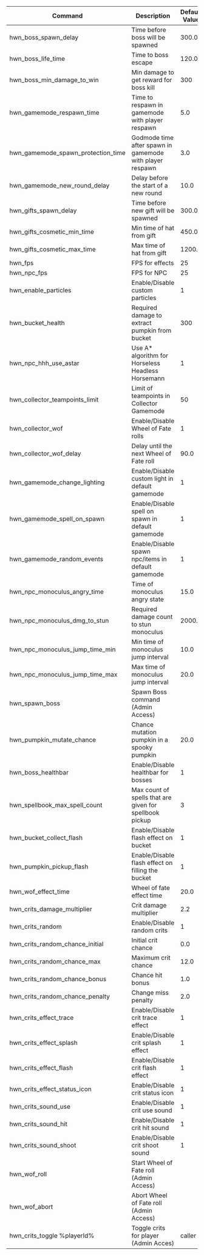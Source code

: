 | Command                            | Description                                              | Default Value |
|------------------------------------|----------------------------------------------------------|---------------|
| hwn_boss_spawn_delay               | Time before boss will be spawned                         | 300.0         |
| hwn_boss_life_time                 | Time to boss escape                                      | 120.0         |
| hwn_boss_min_damage_to_win         | Min damage to get reward for boss kill                   | 300           |
| hwn_gamemode_respawn_time          | Time to respawn in gamemode with player respawn          | 5.0           |
| hwn_gamemode_spawn_protection_time | Godmode time after spawn in gamemode with player respawn | 3.0           |
| hwn_gamemode_new_round_delay       | Delay before the start of a new round                    | 10.0          |
| hwn_gifts_spawn_delay              | Time before new gift will be spawned                     | 300.0         |
| hwn_gifts_cosmetic_min_time        | Min time of hat from gift                                | 450.0         |
| hwn_gifts_cosmetic_max_time        | Max time of hat from gift                                | 1200.0        |
| hwn_fps                            | FPS for effects                                          | 25            |
| hwn_npc_fps                        | FPS for NPC                                              | 25            |
| hwn_enable_particles               | Enable/Disable custom particles                          | 1             |
| hwn_bucket_health                  | Required damage to extract pumpkin from bucket           | 300           |
| hwn_npc_hhh_use_astar              | Use A* algorithm for Horseless Headless Horsemann        | 1             |
| hwn_collector_teampoints_limit     | Limit of teampoints in Collector Gamemode                | 50            |
| hwn_collector_wof                  | Enable/Disable Wheel of Fate rolls                       | 1             |
| hwn_collector_wof_delay            | Delay until the next Wheel of Fate roll                  | 90.0         |
| hwn_gamemode_change_lighting       | Enable/Disable custom light in default gamemode          | 1             |
| hwn_gamemode_spell_on_spawn        | Enable/Disable spell on spawn in default gamemode        | 1             |
| hwn_gamemode_random_events         | Enable/Disable spawn npc/items in default gamemode       | 1             |
| hwn_npc_monoculus_angry_time       | Time of monoculus angry state                            | 15.0          |
| hwn_npc_monoculus_dmg_to_stun      | Required damage count to stun monoculus                  | 2000.0        |
| hwn_npc_monoculus_jump_time_min    | Min time of monoculus jump interval                      | 10.0          |
| hwn_npc_monoculus_jump_time_max    | Max time of monoculus jump interval                      | 20.0          |
| hwn_spawn_boss                     | Spawn Boss command (Admin Access)                        |               |
| hwn_pumpkin_mutate_chance          | Chance mutation pumpkin in a spooky pumpkin              | 20.0          |
| hwn_boss_healthbar                 | Enable/Disable healthbar for bosses                      | 1             |
| hwn_spellbook_max_spell_count      | Max count of spells that are given for spellbook pickup  | 3             |
| hwn_bucket_collect_flash           | Enable/Disable flash effect on bucket                    | 1             |
| hwn_pumpkin_pickup_flash           | Enable/Disable flash effect on filling the bucket        | 1             |
| hwn_wof_effect_time                | Wheel of fate effect time                                | 20.0          |
| hwn_crits_damage_multiplier        | Crit damage multiplier                                   | 2.2           |
| hwn_crits_random                   | Enable/Disable random crits                              | 1             |
| hwn_crits_random_chance_initial    | Initial crit chance                                      | 0.0           |
| hwn_crits_random_chance_max        | Maximum crit chance                                      | 12.0          |
| hwn_crits_random_chance_bonus      | Chance hit bonus                                         | 1.0           |
| hwn_crits_random_chance_penalty    | Change miss penalty                                      | 2.0           |
| hwn_crits_effect_trace             | Enable/Disable crit trace effect                         | 1             |
| hwn_crits_effect_splash            | Enable/Disable crit splash effect                        | 1             |
| hwn_crits_effect_flash             | Enable/Disable crit flash effect                         | 1             |
| hwn_crits_effect_status_icon       | Enable/Disable crit status icon                          | 1             |
| hwn_crits_sound_use                | Enable/Disable crit use sound                            | 1             |
| hwn_crits_sound_hit                | Enable/Disable crit hit sound                            | 1             |
| hwn_crits_sound_shoot              | Enable/Disable crit shoot sound                          | 1             |
| hwn_wof_roll                       | Start Wheel of Fate roll (Admin Access)                  |               |
| hwn_wof_abort                      | Abort Wheel of Fate roll (Admin Access)                  |               |
| hwn_crits_toggle %playerId%        | Toggle crits for player (Admin Acces)                    | caller        |
